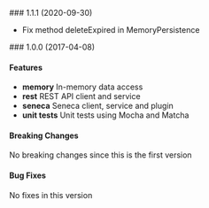 <a name="1.1.1"></a> ### 1.1.1 (2020-09-30)

* Fix method deleteExpired in MemoryPersistence

<a name="1.0.0"></a> ### 1.0.0 (2017-04-08)

#### Features
* **memory** In-memory data access 
* **rest** REST API client and service
* **seneca** Seneca client, service and plugin
* **unit tests** Unit tests using Mocha and Matcha

#### Breaking Changes
No breaking changes since this is the first version

#### Bug Fixes
No fixes in this version


